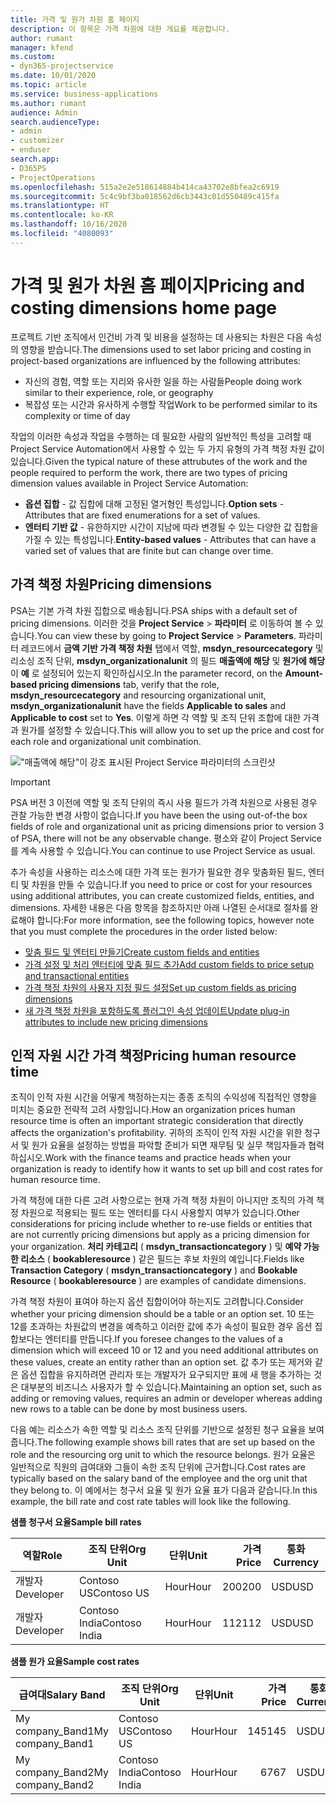 ```yaml
---
title: 가격 및 원가 차원 홈 페이지
description: 이 항목은 가격 차원에 대한 개요를 제공합니다.
author: rumant
manager: kfend
ms.custom:
- dyn365-projectservice
ms.date: 10/01/2020
ms.topic: article
ms.service: business-applications
ms.author: rumant
audience: Admin
search.audienceType:
- admin
- customizer
- enduser
search.app:
- D365PS
- ProjectOperations
ms.openlocfilehash: 515a2e2e518614884b414ca43702e8bfea2c6919
ms.sourcegitcommit: 5c4c9bf3ba018562d6cb3443c01d550489c415fa
ms.translationtype: HT
ms.contentlocale: ko-KR
ms.lasthandoff: 10/16/2020
ms.locfileid: "4080093"
---
```

# <a name="pricing-and-costing-dimensions-home-page"></a><span data-ttu-id="5e3a6-103">가격 및 원가 차원 홈 페이지</span><span class="sxs-lookup"><span data-stu-id="5e3a6-103">Pricing and costing dimensions home page</span></span>

<span data-ttu-id="5e3a6-104">프로젝트 기반 조직에서 인건비 가격 및 비용을 설정하는 데 사용되는 차원은 다음 속성의 영향을 받습니다.</span><span class="sxs-lookup"><span data-stu-id="5e3a6-104">The dimensions used to set labor pricing and costing in project-based organizations are influenced by the following attributes:</span></span>

- <span data-ttu-id="5e3a6-105">자신의 경험, 역할 또는 지리와 유사한 일을 하는 사람들</span><span class="sxs-lookup"><span data-stu-id="5e3a6-105">People doing work similar to their experience, role, or geography</span></span>
- <span data-ttu-id="5e3a6-106">복잡성 또는 시간과 유사하게 수행할 작업</span><span class="sxs-lookup"><span data-stu-id="5e3a6-106">Work to be performed similar to its complexity or time of day</span></span>

<span data-ttu-id="5e3a6-107">작업의 이러한 속성과 작업을 수행하는 데 필요한 사람의 일반적인 특성을 고려할 때 Project Service Automation에서 사용할 수 있는 두 가지 유형의 가격 책정 차원 값이 있습니다.</span><span class="sxs-lookup"><span data-stu-id="5e3a6-107">Given the typical nature of these attrubutes of the work and the people required to perform the work, there are two types of pricing dimension values available in Project Service Automation:</span></span> 

- <span data-ttu-id="5e3a6-108">**옵션 집합** - 값 집합에 대해 고정된 열거형인 특성입니다.</span><span class="sxs-lookup"><span data-stu-id="5e3a6-108">**Option sets** - Attributes that are fixed enumerations for a set of values.</span></span>
- <span data-ttu-id="5e3a6-109">**엔터티 기반 값** - 유한하지만 시간이 지남에 따라 변경될 수 있는 다양한 값 집합을 가질 수 있는 특성입니다.</span><span class="sxs-lookup"><span data-stu-id="5e3a6-109">**Entity-based values** - Attributes that can have a varied set of values that are finite but can change over time.</span></span>

## <a name="pricing-dimensions"></a><span data-ttu-id="5e3a6-110">가격 책정 차원</span><span class="sxs-lookup"><span data-stu-id="5e3a6-110">Pricing dimensions</span></span>

<span data-ttu-id="5e3a6-111">PSA는 기본 가격 차원 집합으로 배송됩니다.</span><span class="sxs-lookup"><span data-stu-id="5e3a6-111">PSA ships with a default set of pricing dimensions.</span></span> <span data-ttu-id="5e3a6-112">이러한 것을 **Project Service** > **파라미터** 로 이동하여 볼 수 있습니다.</span><span class="sxs-lookup"><span data-stu-id="5e3a6-112">You can view these by going to **Project Service** > **Parameters**.</span></span> <span data-ttu-id="5e3a6-113">파라미터 레코드에서 **금액 기반 가격 책정 차원** 탭에서 역할, **msdyn_resourcecategory** 및 리소싱 조직 단위, **msdyn_organizationalunit** 의 필드 **매출액에 해당** 및 **원가에 해당** 이 **예** 로 설정되어 있는지 확인하십시오.</span><span class="sxs-lookup"><span data-stu-id="5e3a6-113">In the parameter record, on the **Amount-based pricing dimensions** tab, verify that the role, **msdyn_resourcecategory** and resourcing organizational unit, **msdyn_organizationalunit** have the fields **Applicable to sales** and **Applicable to cost** set to **Yes**.</span></span> <span data-ttu-id="5e3a6-114">이렇게 하면 각 역할 및 조직 단위 조합에 대한 가격과 원가를 설정할 수 있습니다.</span><span class="sxs-lookup"><span data-stu-id="5e3a6-114">This will allow you to set up the price and cost for each role and organizational unit combination.</span></span>

!["매출액에 해당"이 강조 표시된 Project Service 파라미터의 스크린샷](media/PS-OOB-parameters.png)

> [!IMPORTANT]
> <span data-ttu-id="5e3a6-116">PSA 버전 3 이전에 역할 및 조직 단위의 즉시 사용 필드가 가격 차원으로 사용된 경우 관찰 가능한 변경 사항이 없습니다.</span><span class="sxs-lookup"><span data-stu-id="5e3a6-116">If you have been the using out-of-the box fields of role and organizational unit as pricing dimensions prior to version 3 of PSA, there will not be any observable change.</span></span> <span data-ttu-id="5e3a6-117">평소와 같이 Project Service를 계속 사용할 수 있습니다.</span><span class="sxs-lookup"><span data-stu-id="5e3a6-117">You can continue to use Project Service as usual.</span></span> 

<span data-ttu-id="5e3a6-118">추가 속성을 사용하는 리소스에 대한 가격 또는 원가가 필요한 경우 맞춤화된 필드, 엔터티 및 차원을 만들 수 있습니다.</span><span class="sxs-lookup"><span data-stu-id="5e3a6-118">If you need to price or cost for your resources using additional attributes, you can create customized fields, entities, and dimensions.</span></span> <span data-ttu-id="5e3a6-119">자세한 내용은 다음 항목을 참조하지만 아래 나열된 순서대로 절차를 완료해야 합니다:</span><span class="sxs-lookup"><span data-stu-id="5e3a6-119">For more information, see the following topics, however note that you must complete the procedures in the order listed below:</span></span>

- [<span data-ttu-id="5e3a6-120">맞춤 필드 및 엔터티 만들기</span><span class="sxs-lookup"><span data-stu-id="5e3a6-120">Create custom fields and entities</span></span>](create-custom-fields-entities.md)
- [<span data-ttu-id="5e3a6-121">가격 설정 및 처리 엔터티에 맞춤 필드 추가</span><span class="sxs-lookup"><span data-stu-id="5e3a6-121">Add custom fields to price setup and transactional entities</span></span>](field-references.md)
- [<span data-ttu-id="5e3a6-122">가격 책정 차원의 사용자 지정 필드 설정</span><span class="sxs-lookup"><span data-stu-id="5e3a6-122">Set up custom fields as pricing dimensions</span></span>](set-up-pricing-dimensions.md)
- [<span data-ttu-id="5e3a6-123">새 가격 책정 차원을 포함하도록 플러그인 속성 업데이트</span><span class="sxs-lookup"><span data-stu-id="5e3a6-123">Update plug-in attributes to include new pricing dimensions</span></span>](update-plug-in-attributes.md)

## <a name="pricing-human-resource-time"></a><span data-ttu-id="5e3a6-124">인적 자원 시간 가격 책정</span><span class="sxs-lookup"><span data-stu-id="5e3a6-124">Pricing human resource time</span></span>
<span data-ttu-id="5e3a6-125">조직이 인적 자원 시간을 어떻게 책정하는지는 종종 조직의 수익성에 직접적인 영향을 미치는 중요한 전략적 고려 사항입니다.</span><span class="sxs-lookup"><span data-stu-id="5e3a6-125">How an organization prices human resource time is often an important strategic consideration that directly affects the organization's profitability.</span></span> <span data-ttu-id="5e3a6-126">귀하의 조직이 인적 자원 시간을 위한 청구서 및 원가 요율을 설정하는 방법을 파악할 준비가 되면 재무팀 및 실무 책임자들과 협력하십시오.</span><span class="sxs-lookup"><span data-stu-id="5e3a6-126">Work with the finance teams and practice heads when your organization is ready to identify how it wants to set up bill and cost rates for human resource time.</span></span>

<span data-ttu-id="5e3a6-127">가격 책정에 대한 다른 고려 사항으로는 현재 가격 책정 차원이 아니지만 조직의 가격 책정 차원으로 적용되는 필드 또는 엔터티를 다시 사용할지 여부가 있습니다.</span><span class="sxs-lookup"><span data-stu-id="5e3a6-127">Other considerations for pricing include whether to re-use fields or entities that are not currently pricing dimensions but apply as a pricing dimension for your organization.</span></span> <span data-ttu-id="5e3a6-128">**처리 카테고리** ( **msdyn_transactioncategory** ) 및 **예약 가능한 리소스** ( **bookableresource** ) 같은 필드는 후보 차원의 예입니다.</span><span class="sxs-lookup"><span data-stu-id="5e3a6-128">Fields like **Transaction Category** ( **msdyn_transactioncategory** ) and **Bookable Resource** ( **bookableresource** ) are examples of candidate dimensions.</span></span> 

<span data-ttu-id="5e3a6-129">가격 책정 차원이 표여야 하는지 옵션 집합이어야 하는지도 고려합니다.</span><span class="sxs-lookup"><span data-stu-id="5e3a6-129">Consider whether your pricing dimension should be a table or an option set.</span></span> <span data-ttu-id="5e3a6-130">10 또는 12를 초과하는 차원값의 변경을 예측하고 이러한 값에 추가 속성이 필요한 경우 옵션 집합보다는 엔터티를 만듭니다.</span><span class="sxs-lookup"><span data-stu-id="5e3a6-130">If you foresee changes to the values of a dimension which will exceed 10 or 12 and you need additional attributes on these values, create an entity rather than an option set.</span></span> <span data-ttu-id="5e3a6-131">값 추가 또는 제거와 같은 옵션 집합을 유지하려면 관리자 또는 개발자가 요구되지만 표에 새 행을 추가하는 것은 대부분의 비즈니스 사용자가 할 수 있습니다.</span><span class="sxs-lookup"><span data-stu-id="5e3a6-131">Maintaining an option set, such as adding or removing values, requires an admin or developer whereas adding new rows to a table can be done by most business users.</span></span>

<span data-ttu-id="5e3a6-132">다음 예는 리소스가 속한 역할 및 리소스 조직 단위를 기반으로 설정된 청구 요율을 보여줍니다.</span><span class="sxs-lookup"><span data-stu-id="5e3a6-132">The following example shows bill rates that are set up based on the role and the resourcing org unit to which the resource belongs.</span></span> <span data-ttu-id="5e3a6-133">원가 요율은 일반적으로 직원의 급여대와 그들이 속한 조직 단위에 근거합니다.</span><span class="sxs-lookup"><span data-stu-id="5e3a6-133">Cost rates are typically based on the salary band of the employee and the org unit that they belong to.</span></span> <span data-ttu-id="5e3a6-134">이 예에서는 청구서 요율 및 원가 요율 표가 다음과 같습니다.</span><span class="sxs-lookup"><span data-stu-id="5e3a6-134">In this example, the bill rate and cost rate tables will look like the following.</span></span>

<span data-ttu-id="5e3a6-135">**샘플 청구서 요율**</span><span class="sxs-lookup"><span data-stu-id="5e3a6-135">**Sample bill rates**</span></span>

| <span data-ttu-id="5e3a6-136">역할</span><span class="sxs-lookup"><span data-stu-id="5e3a6-136">Role</span></span>        | <span data-ttu-id="5e3a6-137">조직 단위</span><span class="sxs-lookup"><span data-stu-id="5e3a6-137">Org Unit</span></span>    |<span data-ttu-id="5e3a6-138">단위</span><span class="sxs-lookup"><span data-stu-id="5e3a6-138">Unit</span></span>      |<span data-ttu-id="5e3a6-139">가격</span><span class="sxs-lookup"><span data-stu-id="5e3a6-139">Price</span></span>      |<span data-ttu-id="5e3a6-140">통화</span><span class="sxs-lookup"><span data-stu-id="5e3a6-140">Currency</span></span>  |
| ------------|-------------|----------|----------:|----------|
| <span data-ttu-id="5e3a6-141">개발자</span><span class="sxs-lookup"><span data-stu-id="5e3a6-141">Developer</span></span>   | <span data-ttu-id="5e3a6-142">Contoso US</span><span class="sxs-lookup"><span data-stu-id="5e3a6-142">Contoso US</span></span>  |<span data-ttu-id="5e3a6-143">Hour</span><span class="sxs-lookup"><span data-stu-id="5e3a6-143">Hour</span></span> | <span data-ttu-id="5e3a6-144">200</span><span class="sxs-lookup"><span data-stu-id="5e3a6-144">200</span></span>|<span data-ttu-id="5e3a6-145">USD</span><span class="sxs-lookup"><span data-stu-id="5e3a6-145">USD</span></span>     |
| <span data-ttu-id="5e3a6-146">개발자</span><span class="sxs-lookup"><span data-stu-id="5e3a6-146">Developer</span></span>   | <span data-ttu-id="5e3a6-147">Contoso India</span><span class="sxs-lookup"><span data-stu-id="5e3a6-147">Contoso India</span></span> |<span data-ttu-id="5e3a6-148">Hour</span><span class="sxs-lookup"><span data-stu-id="5e3a6-148">Hour</span></span>|   <span data-ttu-id="5e3a6-149">112</span><span class="sxs-lookup"><span data-stu-id="5e3a6-149">112</span></span>|<span data-ttu-id="5e3a6-150">USD</span><span class="sxs-lookup"><span data-stu-id="5e3a6-150">USD</span></span>     |


<span data-ttu-id="5e3a6-151">**샘플 원가 요율**</span><span class="sxs-lookup"><span data-stu-id="5e3a6-151">**Sample cost rates**</span></span>

| <span data-ttu-id="5e3a6-152">급여대</span><span class="sxs-lookup"><span data-stu-id="5e3a6-152">Salary Band</span></span>     | <span data-ttu-id="5e3a6-153">조직 단위</span><span class="sxs-lookup"><span data-stu-id="5e3a6-153">Org Unit</span></span>    |<span data-ttu-id="5e3a6-154">단위</span><span class="sxs-lookup"><span data-stu-id="5e3a6-154">Unit</span></span>      |<span data-ttu-id="5e3a6-155">가격</span><span class="sxs-lookup"><span data-stu-id="5e3a6-155">Price</span></span>      |<span data-ttu-id="5e3a6-156">통화</span><span class="sxs-lookup"><span data-stu-id="5e3a6-156">Currency</span></span>  |
| ----------------|-------------|----------|----------:|----------|
| <span data-ttu-id="5e3a6-157">My company_Band1</span><span class="sxs-lookup"><span data-stu-id="5e3a6-157">My company_Band1</span></span> | <span data-ttu-id="5e3a6-158">Contoso US</span><span class="sxs-lookup"><span data-stu-id="5e3a6-158">Contoso US</span></span>  |<span data-ttu-id="5e3a6-159">Hour</span><span class="sxs-lookup"><span data-stu-id="5e3a6-159">Hour</span></span> | <span data-ttu-id="5e3a6-160">145</span><span class="sxs-lookup"><span data-stu-id="5e3a6-160">145</span></span>|<span data-ttu-id="5e3a6-161">USD</span><span class="sxs-lookup"><span data-stu-id="5e3a6-161">USD</span></span>     |
| <span data-ttu-id="5e3a6-162">My company_Band2</span><span class="sxs-lookup"><span data-stu-id="5e3a6-162">My company_Band2</span></span> | <span data-ttu-id="5e3a6-163">Contoso India</span><span class="sxs-lookup"><span data-stu-id="5e3a6-163">Contoso India</span></span> |<span data-ttu-id="5e3a6-164">Hour</span><span class="sxs-lookup"><span data-stu-id="5e3a6-164">Hour</span></span>|   <span data-ttu-id="5e3a6-165">67</span><span class="sxs-lookup"><span data-stu-id="5e3a6-165">67</span></span>|<span data-ttu-id="5e3a6-166">USD</span><span class="sxs-lookup"><span data-stu-id="5e3a6-166">USD</span></span>     |

